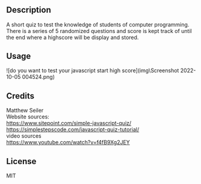 # <Javascript-Fundamentals-Quiz>

## Description

A short quiz to test the knowledge of students of computer programming. There is a series of 5 randomized questions and score is kept track of until the end where a highscore will be display and stored.

## Usage

![do you want to test your javascript start high score](img\Screenshot 2022-10-05 004524.png)

## Credits
Matthew Seiler
<br>
Website sources:<br>
https://www.sitepoint.com/simple-javascript-quiz/<br>
https://simplestepscode.com/javascript-quiz-tutorial/<br>
video sources<br>
https://www.youtube.com/watch?v=f4fB9Xg2JEY

## License

MIT